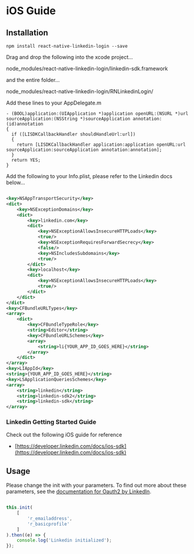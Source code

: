 # iOS Guide


## Installation

```
npm install react-native-linkedin-login --save
```

Drag and drop the following into the xcode project...

node_modules/react-native-linkedin-login/linkedin-sdk.framework

and the entire folder...

node_modules/react-native-linkedin-login/RNLinkedinLogin/

Add these lines to your AppDelegate.m

```
- (BOOL)application:(UIApplication *)application openURL:(NSURL *)url sourceApplication:(NSString *)sourceApplication annotation:(id)annotation
{
  if ([LISDKCallbackHandler shouldHandleUrl:url])
  {
    return [LISDKCallbackHandler application:application openURL:url sourceApplication:sourceApplication annotation:annotation];
  }
  return YES;
}
```

Add the following to your Info.plist, please refer to the Linkedin docs below...

```xml

<key>NSAppTransportSecurity</key>
<dict>
	<key>NSExceptionDomains</key>
	<dict>
		<key>linkedin.com</key>  
		<dict>
			<key>NSExceptionAllowsInsecureHTTPLoads</key>
			<true/>
			<key>NSExceptionRequiresForwardSecrecy</key>
			<false/>
			<key>NSIncludesSubdomains</key>
			<true/>
		</dict>
		<key>localhost</key>
		<dict>
			<key>NSExceptionAllowsInsecureHTTPLoads</key>
			<true/>
		</dict>
	</dict>
</dict>
<key>CFBundleURLTypes</key>
<array>
	<dict>
		<key>CFBundleTypeRole</key>
		<string>Editor</string>
		<key>CFBundleURLSchemes</key>
		<array>
			<string>li{YOUR_APP_ID_GOES_HERE}</string>
		</array>
	</dict>
</array>
<key>LIAppId</key>
<string>{YOUR_APP_ID_GOES_HERE}</string>
<key>LSApplicationQueriesSchemes</key>
<array>
	<string>linkedin</string>
	<string>linkedin-sdk2</string>
	<string>linkedin-sdk</string>
</array>
```


### Linkedin Getting Started Guide

Check out the following iOS guide for reference

-	[https://developer.linkedin.com/docs/ios-sdk](https://developer.linkedin.com/docs/ios-sdk)



## Usage

Please change the init with your parameters. To find out more about these parameters, see the [documentation for Oauth2 by LinkedIn](https://developer.linkedin.com/docs/oauth2).

```js

this.init(
	[
		'r_emailaddress',
		'r_basicprofile'
	]
).then((e) => {
	console.log('Linkedin initialized');
});
```
